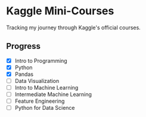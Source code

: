 # Kaggle Mini-Courses

Tracking my journey through Kaggle's official courses.

## Progress
- [x] Intro to Programming
- [x] Python
- [x] Pandas
- [ ] Data Visualization
- [ ] Intro to Machine Learning  
- [ ] Intermediate Machine Learning  
- [ ] Feature Engineering  
- [ ] Python for Data Science  
